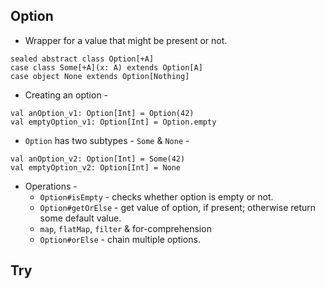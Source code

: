## Option

- Wrapper for a value that might be present or not.
```
sealed abstract class Option[+A]
case class Some[+A](x: A) extends Option[A]
case object None extends Option[Nothing]
```

- Creating an option -
```
val anOption_v1: Option[Int] = Option(42)
val emptyOption_v1: Option[Int] = Option.empty
```

- `Option` has two subtypes - `Some` & `None` -
```
val anOption_v2: Option[Int] = Some(42)
val emptyOption_v2: Option[Int] = None
```

- Operations -
    - `Option#isEmpty` - checks whether option is empty or not.
    - `Option#getOrElse` - get value of option, if present; otherwise return some default value.
    - `map`, `flatMap`, `filter` & for-comprehension
    - `Option#orElse` - chain multiple options.


## Try

